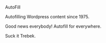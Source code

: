 AutoFill

Autofilling Wordpress content since 1975.

Good news everybody! Autofill for everywhere.

Suck it Trebek.
